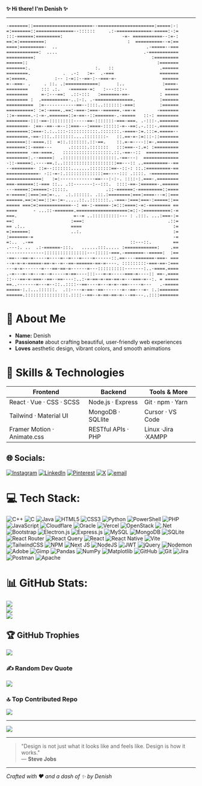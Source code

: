 **✨ Hi there! I'm **Denish** ✨**  

---

```
-=======::======================--=====================:=====:-:
=:=======::==============--::::::     .:-=============-=====:-:=
:::-======:=========:                      -=- ===========--:=-:
==:=:=========:                              :  ==========--=:==
====:=========-  ..                                 .-=====--===
============:  ....                                .-===========
==========:                                           :=========
======::                                                :=======
=======:.                        :.   ::                 .======
========.            .  .-:   :=-  .-===                 =======
=:=====.          :-- :-=::--==-:--===-=-                 ======
=--===- .     . ::. .:============:      :..              :====-
========     ::: .:.   -======-=:   :---:::--              =====
========     =-:---==:  .::-:::   :=======-==-           : =====
======== :  .==========-..:-:. .-==============.         :======
==========  :=------------==--::::..:::::::-===:         :======
==========: :=:-====..==:-===-:===--======.-==-=        -=======
::=-=====.-:-=-.=======::=-==--::=======-.-=====   ::-: ========
========-:::-==-:::::::::-----==-:::::::-===-===. .-:::-.=======
========- :==--==--=--::===---:====-::::::-=--==:.-.:::-.=======
========::===-:.:..:::-:::::::::::.:::::::.-====-:=.:::=.=====--
========.-==-:::..:::::::....::::::::-   ::.==-=-:=:::-::=======
=======::-====.::  =::.:::::::.::-==.    ::.=-=----::=-.========
=======::-====---      .::::::.:::::::   :::===--:.=: :=========
======== -==-====.   ::::::::::::::::::.::.-==--::  ============
========:.--=====:  .::::::::::::::::::::.-==---:  =============
-::-=====:.----==.:..::::::::::::::::::::==---:: ..=========--==
--========- ::=--:::::::.......::::::::==--::-: ::.:=========-==
============- -::-=-:.::::::::::::::==----::: .::::. -==========
=============:   :=:-------------==---:-:-. ::::-:.===-.========
===-======::-=== ::.. .::-------:--:::.  ::::-==-:======-.======
---=====::=====:-:::::.              .::-======:-=========::====
=-=====::===:==:=-..  .:.::::::. .::.:========:===:====---=::===
======.==:=:==:::=-:=-.....::..:::::::..-===-:===:===-:=====::==
===== ===:=:============--: ==-:-=====-:=:::====:-=:-======== ==
====      - ...::-=======.===================:=::-:==========:-=
===.                     =--= ..::::::::::--- : .:::. ...:===-:=
==:                     :===:                               .::=
== .:..                 ====                                  :=
=:======:               ..:.                                  :=
:=======-=                                                    -=
=:..  .-==                                    ::---::.        ==
.---:. ..  .:-======-:::.   ......:::..... :============:    .==
--------------::::::::::::::::---:::::-===.-=======--=====:  :==
-==---==-=-----=----=--=---=----=------::.==----=======-===- ===
--=-=-=-=====-==-=--=--==-======-==-=----. :::::::::-===-==-:===
---=-=-------=---==-==-=------=---::::::::::-------:..-====.====
.-=---=--=---=--=-----=-==----:::---=-=-----===-=----:: ==-.====
::---==-=-===--==--==----:..:-=-==-=-==-==-=---===-=--:. = =====
==..-------=---=--::..::::--==----=---=-=--==-----=---   .-=====
=====-:.:...::::::.  .::----=-==--==-------=--==---=- :.:=======
======.::::::::::::::::.::::--==--=-==-==-=---==---..::::=======
```  

# 🌸 About Me

- **Name:** Denish  
- **Passionate** about crafting beautiful, user-friendly web experiences  
- **Loves** aesthetic design, vibrant colors, and smooth animations  

# 🚀 Skills & Technologies

| Frontend                   | Backend                  | Tools & More        |
|----------------------------|--------------------------|---------------------|
| React · Vue · CSS · SCSS   | Node.js · Express        | Git · npm · Yarn    |
| Tailwind · Material UI     | MongoDB · SQLlite        | Cursor · VS Code    |
| Framer Motion · Animate.css| RESTful APIs · PHP       | Linux ·Jira ·XAMPP  |


## 🌐 Socials:
[![Instagram](https://img.shields.io/badge/Instagram-%23E4405F.svg?logo=Instagram&logoColor=white)](https://instagram.com/den._.ish) [![LinkedIn](https://img.shields.io/badge/LinkedIn-%230077B5.svg?logo=linkedin&logoColor=white)](https://www.linkedin.com/in/denish-sharma/) [![Pinterest](https://img.shields.io/badge/Pinterest-%23E60023.svg?logo=Pinterest&logoColor=white)](https://pinterest.com/denishsharma701) [![X](https://img.shields.io/badge/X-black.svg?logo=X&logoColor=white)](https://x.com/@Denish_Sharma_) [![email](https://img.shields.io/badge/Email-D14836?logo=gmail&logoColor=white)](mailto:denishsharma701@gmail.com) 

# 💻 Tech Stack:
![C++](https://img.shields.io/badge/c++-%2300599C.svg?style=for-the-badge&logo=c%2B%2B&logoColor=white) ![C](https://img.shields.io/badge/c-%2300599C.svg?style=for-the-badge&logo=c&logoColor=white) ![Java](https://img.shields.io/badge/java-%23ED8B00.svg?style=for-the-badge&logo=openjdk&logoColor=white) ![HTML5](https://img.shields.io/badge/html5-%23E34F26.svg?style=for-the-badge&logo=html5&logoColor=white) ![CSS3](https://img.shields.io/badge/css3-%231572B6.svg?style=for-the-badge&logo=css3&logoColor=white) ![Python](https://img.shields.io/badge/python-3670A0?style=for-the-badge&logo=python&logoColor=ffdd54) ![PowerShell](https://img.shields.io/badge/PowerShell-%235391FE.svg?style=for-the-badge&logo=powershell&logoColor=white) ![PHP](https://img.shields.io/badge/php-%23777BB4.svg?style=for-the-badge&logo=php&logoColor=white) ![JavaScript](https://img.shields.io/badge/javascript-%23323330.svg?style=for-the-badge&logo=javascript&logoColor=%23F7DF1E) ![Cloudflare](https://img.shields.io/badge/Cloudflare-F38020?style=for-the-badge&logo=Cloudflare&logoColor=white) ![Oracle](https://img.shields.io/badge/Oracle-F80000?style=for-the-badge&logo=oracle&logoColor=white) ![Vercel](https://img.shields.io/badge/vercel-%23000000.svg?style=for-the-badge&logo=vercel&logoColor=white) ![OpenStack](https://img.shields.io/badge/Openstack-%23f01742.svg?style=for-the-badge&logo=openstack&logoColor=white) ![.Net](https://img.shields.io/badge/.NET-5C2D91?style=for-the-badge&logo=.net&logoColor=white) ![Bootstrap](https://img.shields.io/badge/bootstrap-%238511FA.svg?style=for-the-badge&logo=bootstrap&logoColor=white) ![Electron.js](https://img.shields.io/badge/Electron-191970?style=for-the-badge&logo=Electron&logoColor=white) ![Express.js](https://img.shields.io/badge/express.js-%23404d59.svg?style=for-the-badge&logo=express&logoColor=%2361DAFB) ![MySQL](https://img.shields.io/badge/mysql-4479A1.svg?style=for-the-badge&logo=mysql&logoColor=white) ![MongoDB](https://img.shields.io/badge/MongoDB-%234ea94b.svg?style=for-the-badge&logo=mongodb&logoColor=white) ![SQLite](https://img.shields.io/badge/sqlite-%2307405e.svg?style=for-the-badge&logo=sqlite&logoColor=white) ![React Router](https://img.shields.io/badge/React_Router-CA4245?style=for-the-badge&logo=react-router&logoColor=white) ![React Query](https://img.shields.io/badge/-React%20Query-FF4154?style=for-the-badge&logo=react%20query&logoColor=white) ![React](https://img.shields.io/badge/react-%2320232a.svg?style=for-the-badge&logo=react&logoColor=%2361DAFB) ![React Native](https://img.shields.io/badge/react_native-%2320232a.svg?style=for-the-badge&logo=react&logoColor=%2361DAFB) ![Vite](https://img.shields.io/badge/vite-%23646CFF.svg?style=for-the-badge&logo=vite&logoColor=white) ![TailwindCSS](https://img.shields.io/badge/tailwindcss-%2338B2AC.svg?style=for-the-badge&logo=tailwind-css&logoColor=white) ![NPM](https://img.shields.io/badge/NPM-%23CB3837.svg?style=for-the-badge&logo=npm&logoColor=white) ![Next JS](https://img.shields.io/badge/Next-black?style=for-the-badge&logo=next.js&logoColor=white) ![NodeJS](https://img.shields.io/badge/node.js-6DA55F?style=for-the-badge&logo=node.js&logoColor=white) ![JWT](https://img.shields.io/badge/JWT-black?style=for-the-badge&logo=JSON%20web%20tokens) ![jQuery](https://img.shields.io/badge/jquery-%230769AD.svg?style=for-the-badge&logo=jquery&logoColor=white) ![Nodemon](https://img.shields.io/badge/NODEMON-%23323330.svg?style=for-the-badge&logo=nodemon&logoColor=%BBDEAD) ![Adobe](https://img.shields.io/badge/adobe-%23FF0000.svg?style=for-the-badge&logo=adobe&logoColor=white) ![Gimp](https://img.shields.io/badge/Gimp-657D8B?style=for-the-badge&logo=gimp&logoColor=FFFFFF) ![Pandas](https://img.shields.io/badge/pandas-%23150458.svg?style=for-the-badge&logo=pandas&logoColor=white) ![NumPy](https://img.shields.io/badge/numpy-%23013243.svg?style=for-the-badge&logo=numpy&logoColor=white) ![Matplotlib](https://img.shields.io/badge/Matplotlib-%23ffffff.svg?style=for-the-badge&logo=Matplotlib&logoColor=black) ![GitHub](https://img.shields.io/badge/github-%23121011.svg?style=for-the-badge&logo=github&logoColor=white) ![Git](https://img.shields.io/badge/git-%23F05033.svg?style=for-the-badge&logo=git&logoColor=white) ![Jira](https://img.shields.io/badge/jira-%230A0FFF.svg?style=for-the-badge&logo=jira&logoColor=white) ![Postman](https://img.shields.io/badge/Postman-FF6C37?style=for-the-badge&logo=postman&logoColor=white) ![Apache](https://img.shields.io/badge/apache-%23D42029.svg?style=for-the-badge&logo=apache&logoColor=white)
# 📊 GitHub Stats:
![](https://github-readme-stats.vercel.app/api?username=Deniish&theme=aura&hide_border=false&include_all_commits=true&count_private=true)<br/>
![](https://nirzak-streak-stats.vercel.app/?user=Deniish&theme=aura&hide_border=false)<br/>
![](https://github-readme-stats.vercel.app/api/top-langs/?username=Deniish&theme=aura&hide_border=false&include_all_commits=true&count_private=true&layout=compact)

## 🏆 GitHub Trophies
![](https://github-profile-trophy.vercel.app/?username=Deniish&theme=radical&no-frame=false&no-bg=true&margin-w=4)

### ✍️ Random Dev Quote
![](https://quotes-github-readme.vercel.app/api?type=horizontal&theme=tokyonight)

### 🔝 Top Contributed Repo
![](https://github-contributor-stats.vercel.app/api?username=Deniish&limit=5&theme=monokai&combine_all_yearly_contributions=true)

---
[![](https://visitcount.itsvg.in/api?id=Deniish&icon=5&color=13)](https://visitcount.itsvg.in)

<!-- Proudly created with GPRM ( https://gprm.itsvg.in ) -->


---

> "Design is not just what it looks like and feels like. Design is how it works."  
>                                                                — **Steve Jobs**

---

*Crafted with ❤️ and a dash of ✨ by Denish*






